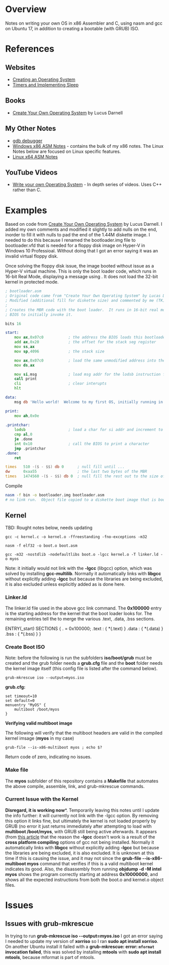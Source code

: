 # Overview

Notes on writing your own OS in x86 Assembler and C, using nasm and gcc on Ubuntu 17, in addition to creating a bootable (with GRUB) ISO.

# References

## Websites

* [Creating an Operating System](http://wiki.osdev.org/Creating_an_Operating_System)
* [Timers and Implementing Sleep]()

## Books

* [Create Your Own Operating System](https://www.amazon.com/gp/product/B01KU8N6FC/ref=oh_aui_d_detailpage_o00_?ie=UTF8&psc=1) by Lucus Darnell

## My Other Notes

* [gdb debugger](https://github.com/GitLeeRepo/x86Andx64AsmNotes/blob/master/gdbDebugerNotes.md#overview)
* [Windows x86 ASM Notes](https://github.com/GitLeeRepo/x86Andx64AsmNotes/blob/master/Windows_x86AsmNotes.md#overview) - contains the bulk of my x86 notes.  The Linux Notes below are focused on Linux specific features.
* [Linux x64 ASM Notes](https://github.com/GitLeeRepo/x86Andx64AsmNotes/blob/master/Linux_x64AsmNotes.md#overview)

## YouTube Videos

* [Write your own Operating System](https://www.youtube.com/watch?v=1rnA6wpF0o4&list=PLHh55M_Kq4OApWScZyPl5HhgsTJS9MZ6M) - In depth series of videos.  Uses C++ rather than C.

# Examples

Based on code from [Create Your Own Operating System](https://www.amazon.com/gp/product/B01KU8N6FC/ref=oh_aui_d_detailpage_o00_?ie=UTF8&psc=1) by Lucus Darnell.  I added my own comments and modified it slightly to add nulls on the end, inorder to fill it with nulls to pad the end of the 1.44M diskette image.  I needed to do this because I renamed the bootloader.img file to bootloader.vfd that is needed for a floppy disk image on Hyper-V in Windows 10 Professioal.  Without doing that I got an error saying it was an invalid virtual floppy disk.

Once solving the floppy disk issue, the image booted without issue as a Hyper-V virtual machine.  This is only the boot loader code, which runs in 16-bit Real Mode, displaying a message using .  It does not load the 32-bit kernel in protected mode.

```asm
; bootloader.asm
; Original code came from "Create Your Own Operating System" by Lucas Darnell
; Modified (additional fill for diskette size) and commented by me (TK)
;
; Creates the MBR code with the boot loader.  It runs in 16-bit real mode for the
; BIOS to initially invoke it.

bits 16

start:
    mov ax,0x07c0           ; the address the BIOS loads this bootloader code
    add ax,0x20             ; the offset for the stack seg register
    mov ss,ax
    mov sp,4096             ; the stack size

    mov ax,0x07c0           ; load the same unmodified address into the data seg register
    mov ds,ax

    mov si,msg              ; load msg addr for the lodsb instruction for printing
    call print
    cli                     ; clear interupts
    hlt

data:
    msg db 'Hello world!  Welcome to my first OS, initially running in 16-bit real mode.',0

print:
    mov ah,0x0e
    
.printchar:
    lodsb                   ; load a char for si addr and increment to next char
    cmp al,0
    je .done
    int 0x10                ; call the BIOS to print a character
    jmp .printchar
.done:
    ret

times   510 -($ - $$) db 0      ; null fill until ...
dw      0xaa55                  ; the last two bytes of the MBR
times   1474560 -($ - $$) db 0  ; null fill the rest out to the size of a 1.44MB diskette    
```

Compile

```bash
nasm -f bin -o bootloader.img bootloader.asm
# no link run.  Object file copied to a diskette boot image that is booted in a Hyper-v virtual machine
```

## Kernel

TBD: Rought notes below, needs updating

```
gcc -c kernel.c -o kernel.o -ffreestanding -fno-exceptions -m32

nasm -f elf32 -o boot.o boot.asm

gcc -m32 -nostdlib -nodefaultlibs boot.o -lgcc kernel.o -T linker.ld -o myos
```
Note: it initially would not link with the **-lgcc** (libgcc) option, which was solved by installing **gcc-multilib**. Normally it automatically links with **libgcc** without explicitly adding **-lgcc** but because the libraries are being excluded, it is also excluded unless explicitly added as is done here.

### Linker.ld

The linker.ld file used in the above gcc link command.  The **0x100000** entry is the starting address for the kernel that the boot loader looks for. The remaining entries tell the to merge the various .text, .data, .bss sections.

ENTRY(_start)
SECTIONS
{
. = 0x100000;
.text : { *(.text) }
.data : { *(.data) }
.bss : { *(.bss) }
}

### Create Boot ISO

Note: before the following is run the subfolders **iso/boot/grub** must be created and the grub folder needs a **grub.cfg** file and the **boot** folder needs the kernel image itself (this config file is listed after the command below).

```
grub-mkrescue iso --output=myos.iso
```

**grub.cfg:**

```
set timeout=10
set default=0
menuentry "MyOS" {
    multiboot /boot/myos
}
```

**Verifying valid multiboot image**

The following will verify that the multiboot headers are valid in the compiled kernel imsage (**myos** in my case)

```
grub-file --is-x86-multiboot myos ; echo $?
```
Return code of zero, indicating no issues.

### Make file

The **myos** subfolder of this repository contains a **Makefile** that automates the above compile, assemble, link, and grub-mkrescue commands.

### Current Issue with the Kernel

**Disregard, it is working now***.  Temporarily leaving this notes until I update the info further: it will currently not link with the -lgcc option.  By removing this option it links fine, but ultimately the kernel is not loaded properly by GRUB (no error it just returns immediately after attempting to load with **multiboot /boot/myos**, with GRUB still being active aferwards.  It appears (from [this article](http://wiki.osdev.org/Bare_Bones) that the reason the **-lgcc** doesn't work is a result of the **cross platform compiling** options of gcc not being installed.  Normally it automatically links with **libgcc** without explicitly adding **-lgcc** but because the libraries are being excluded, it is also excluded.  It is unknown at this time if this is causing the issue, and it may not since the **grub-file --is-x86-multiboot myos** command that verifies if this is a valid multiboot kernel indicates its good.  Also, the disassembly from running **objdump -d -M intel myos** shows the program correctly starting at address **0x10000000**, and shows all the expected instructions from both the boot.o and kernel.o object files.

# Issues

## Issues with grub-mkrescue

In trying to run **grub-mkrescue iso --output=myos.iso** I got an error saying I needed to update my version of **xorriso** so I ran **sudo apt install xorriso**.  On another Ubuntu install it failed with a **grub-mkrescue: error: `mformat` invocation failed**, this was solved by installing **mtools** with **sudo apt install mtools**, because mformat is part of mtools.
